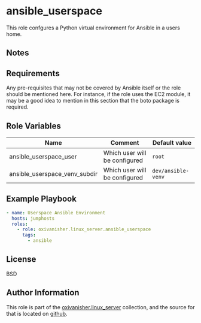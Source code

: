 ansible_userspace
=================

This role confgures a Python virtual environment for Ansible in a users home.

Notes
-----

Requirements
------------

Any pre-requisites that may not be covered by Ansible itself or the role should be mentioned here. For instance, if the role uses the EC2 module, it may be a good idea to mention in this section that the boto package is required.

Role Variables
--------------

| Name                          | Comment                       | Default value      |
|-------------------------------|-------------------------------|--------------------|
| ansible_userspace_user        | Which user will be configured | `root`             |
| ansible_userspace_venv_subdir | Which user will be configured | `dev/ansible-venv` |


Example Playbook
----------------

```yaml
- name: Userspace Ansible Environment
  hosts: jumphosts
  roles:
    - role: oxivanisher.linux_server.ansible_userspace
      tags:
        - ansible
```

License
-------

BSD

Author Information
------------------

This role is part of the [oxivanisher.linux_server](https://galaxy.ansible.com/ui/repo/published/oxivanisher/linux_server/) collection, and the source for that is located on [github](https://github.com/oxivanisher/collection-linux_server).

